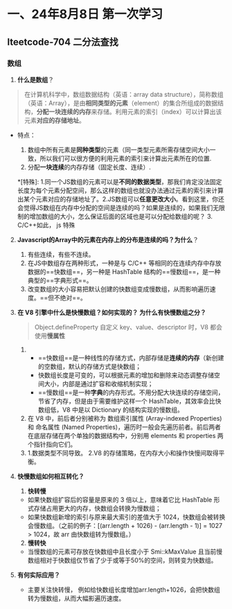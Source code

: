 # 一、24年8月8日 第一次学习
## lteetcode-704 二分法查找
### 数组

1. **什么是数组**？

> 在计算机科学中，数组数据结构（英语：array data structure），简称数组（英语：Array），是由**相同类型的元素**（element）的集合所组成的数据结构，**分配一块连续的内存**来存储。利用元素的索引（index）可以计算出该元素**对应的存储地址**。

- 特点：
  1. 数组中所有元素是**同种类型**的元素（同一类型元素所需存储空间大小一致，所以我们可以很方便的利用元素的索引来计算出元素所在的位置.
  2. 分配**一块连续**的内存存储（固定长度、连续）.

    *[特殊]: 1.同一个JS数组的元素可以是**不同的数据类型**，那我们肯定没法固定长度为每个元素分配空间，那么这样的数组也就没办法通过元素的索引来计算出某个元素对应的存储地址了。2.JS数组可以**任意更改大小**。看到这里，你还会觉得JS数组在内存中分配的空间是连续的吗？如果是连续的，如果我们无限制的增加数组的大小，怎么保证后面的区域也是可以分配给数组的呢？
  3. C/C++如此， js 特殊
2. **Javascript的Array中的元素在内存上的分布是连续的吗？为什么**？

   1. 有些连续，有些不连续。
   2. 在JS中数组存在两种形式，一种是与 C/C++ 等相同的在连续内存中存放数据的==快数组==，另一种是 HashTable 结构的==慢数组==，是一种典型的==字典形式==。
   3. 改变数组的大小容易把默认创建的快数组变成慢数组，从而影响遍历速度。==但不绝对==。


3. **在 V8 引擎中什么是快慢数组？如何实现的？ 为什么有快慢数组之分？**

    > Object.defineProperty 自定义 key、value、descriptor 时，V8 都会使用**慢属性**

   1.  - ==快数组==是一种线性的存储方式，内部存储是**连续的内存**（新创建的空数组，默认的存储方式是快数组；
       - 快数组长度是可变的，可以根据元素的增加和删除来动态调整存储空间大小，内部是通过扩容和收缩机制实现；
       - ==慢数组==是一种**字典**的内存形式。不用分配大块连续的存储空间，节省了内存，但是由于需要维护这样一个 HashTable，其效率会比快数组低，V8 中是以 Dictionary 的结构实现的慢数组。
   2.  在 V8 中，前后者分别被称为 数组索引属性 (Array-indexed Properties)和 命名属性 (Named Properties)，遍历时一般会先遍历前者。前后两者在底层存储在两个单独的数据结构中，分别用  elements 和  properties 两个指针指向它们。
   3.  1.数据类型不同导致。 2.V8 的存储策略，在内存大小和操作快慢间取得平衡。
    
       


4. **快慢数组如何相互转化？**

    1. **快转慢**
    - 如果快数组扩容后的容量是原来的 3 倍以上，意味着它比 HashTable 形式存储占用更大的内存，快数组会转换为慢数组；
    - 如果快数组新增的索引与原来最大索引的差值大于 1024，快数组会被转换会慢数组。（之前的例子：[(arr.length + 1026) - (arr.length - 1)] = 1027 > 1024，故 arr 由快数组转为慢数组。）
    2. **慢转快**
    - 当慢数组的元素可存放在快数组中且长度小于 Smi::kMaxValue 且当前慢数组相对于快数组仅节省了少于或等于50%的空间，则转变为快数组。

5. **有何实际应用？**

    - 主要关注快转慢， 例如给快数组长度增加arr.length+1026，会把快数组转为慢数组，从而大幅影遍历速度。
